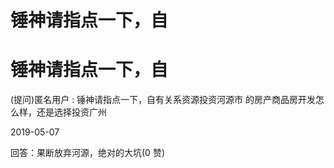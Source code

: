 # 锤神请指点一下，自

# 锤神请指点一下，自

(提问)匿名用户 : 锤神请指点一下，自有关系资源投资河源市 的房产商品房开发怎么样，还是选择投资广州

2019-05-07

回答：果断放弃河源，绝对的大坑(0 赞)